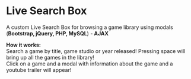 # Live Search Box

A custom Live Search Box for browsing a game library using modals (<b>Bootstrap, jQuery, PHP, MySQL</b>) <b>- AJAX</b><br>

<b>How it works:</b><br>
Search a game by title, game studio or year released! Pressing space will bring up all the games in the library!<br>
Click on a game and a modal with information about the game and a youtube trailer will appear!
